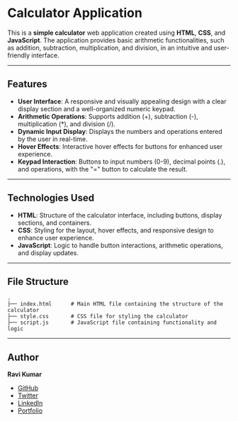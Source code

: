 # Calculator Application

This is a **simple calculator** web application created using **HTML**, **CSS**, and **JavaScript**. The application provides basic arithmetic functionalities, such as addition, subtraction, multiplication, and division, in an intuitive and user-friendly interface.

---

## Features

- **User Interface**: A responsive and visually appealing design with a clear display section and a well-organized numeric keypad.
- **Arithmetic Operations**: Supports addition (+), subtraction (-), multiplication (\*), and division (/).
- **Dynamic Input Display**: Displays the numbers and operations entered by the user in real-time.
- **Hover Effects**: Interactive hover effects for buttons for enhanced user experience.
- **Keypad Interaction**: Buttons to input numbers (0-9), decimal points (.), and operations, with the "=" button to calculate the result.

---

## Technologies Used

- **HTML**: Structure of the calculator interface, including buttons, display sections, and containers.
- **CSS**: Styling for the layout, hover effects, and responsive design to enhance user experience.
- **JavaScript**: Logic to handle button interactions, arithmetic operations, and display updates.

---

## File Structure

```plaintext
.
├── index.html      # Main HTML file containing the structure of the calculator
├── style.css       # CSS file for styling the calculator
├── script.js       # JavaScript file containing functionality and logic
```

---

## Author

**Ravi Kumar**
- [GitHub](https://github.com/mr-ravikumar)
- [Twitter](https://twitter.com/mrravikumarr)
- [LinkedIn](https://linkedin.com/in/mrravikumar)
- [Portfolio](https://www.mrravikumar.com)
